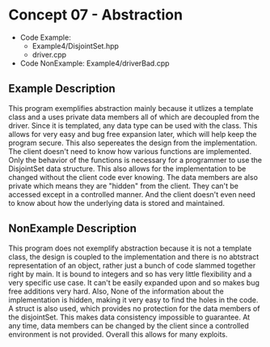 # Concept 07 - Abstraction
* Code Example: 
  * Example4/DisjointSet.hpp
  * driver.cpp
* Code NonExample: Example4/driverBad.cpp


## Example Description
This program exemplifies abstraction mainly because it utlizes a template class and a uses private data members all of which are decoupled from the driver. Since it is templated, any data type can be used with the class. This allows for very easy and bug free expansion later, which will help keep the program secure. This also sepereates the design from the implementation. The client doesn't need to know how various functions are implemented. Only the behavior of the functions is necessary for a programmer to use the DisjointSet data structure. This also allows for the implementation to be changed without the client code ever knowing. The data members are also private which means they are "hidden" from the client. They can't be accessed except in a controlled manner. And the client doesn't even need to know about how the underlying data is stored and maintained.

## NonExample Description
This program does not exemplify abstraction because it is not a template class, the design is coupled to the implementation and there is no abtstract representation of an object, rather just a bunch of code slammed together right by main. It is bound to integers and so has very little flexibility and a very specific use case.  It can't be easily expanded upon and so makes bug free additions very hard. Also, None of the information about the implementation is hidden, making it very easy to find the holes in the code. A struct is also used, which provides no protection for the data members of the disjointSet. This makes data consistency impossible to guarantee. At any time, data members can be changed by the client since a controlled environment is not provided. Overall this allows for many exploits. 
